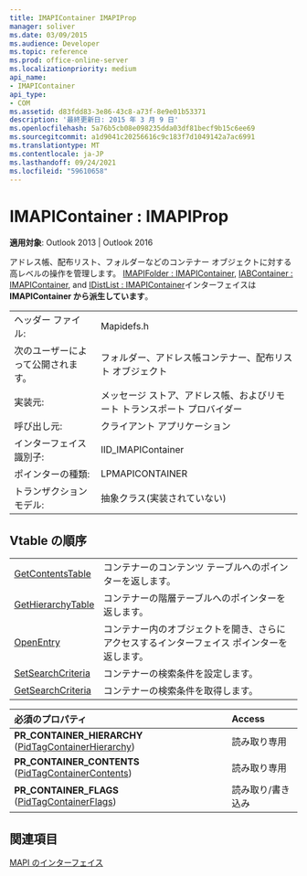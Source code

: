 ```yaml
---
title: IMAPIContainer IMAPIProp
manager: soliver
ms.date: 03/09/2015
ms.audience: Developer
ms.topic: reference
ms.prod: office-online-server
ms.localizationpriority: medium
api_name:
- IMAPIContainer
api_type:
- COM
ms.assetid: d83fdd83-3e86-43c8-a73f-8e9e01b53371
description: '最終更新日: 2015 年 3 月 9 日'
ms.openlocfilehash: 5a76b5cb08e098235dda03df81becf9b15c6ee69
ms.sourcegitcommit: a1d9041c20256616c9c183f7d1049142a7ac6991
ms.translationtype: MT
ms.contentlocale: ja-JP
ms.lasthandoff: 09/24/2021
ms.locfileid: "59610658"
---
```

# <a name="imapicontainer--imapiprop"></a>IMAPIContainer : IMAPIProp

  
  
**適用対象**: Outlook 2013 | Outlook 2016 
  
アドレス帳、配布リスト、フォルダーなどのコンテナー オブジェクトに対する高レベルの操作を管理します。 [IMAPIFolder : IMAPIContainer](imapifolderimapicontainer.md), [IABContainer : IMAPIContainer](iabcontainerimapicontainer.md), and [IDistList : IMAPIContainer](idistlistimapicontainer.md)インターフェイスは **IMAPIContainer から派生しています**。
  
|||
|:-----|:-----|
|ヘッダー ファイル:  <br/> |Mapidefs.h  <br/> |
|次のユーザーによって公開されます。  <br/> |フォルダー、アドレス帳コンテナー、配布リスト オブジェクト  <br/> |
|実装元:  <br/> |メッセージ ストア、アドレス帳、およびリモート トランスポート プロバイダー  <br/> |
|呼び出し元:  <br/> |クライアント アプリケーション  <br/> |
|インターフェイス識別子:  <br/> |IID_IMAPIContainer  <br/> |
|ポインターの種類:  <br/> |LPMAPICONTAINER  <br/> |
|トランザクション モデル:  <br/> |抽象クラス(実装されていない)  <br/> |
   
## <a name="vtable-order"></a>Vtable の順序

|||
|:-----|:-----|
|[GetContentsTable](imapicontainer-getcontentstable.md) <br/> |コンテナーのコンテンツ テーブルへのポインターを返します。  <br/> |
|[GetHierarchyTable](imapicontainer-gethierarchytable.md) <br/> |コンテナーの階層テーブルへのポインターを返します。  <br/> |
|[OpenEntry](imapicontainer-openentry.md) <br/> |コンテナー内のオブジェクトを開き、さらにアクセスするインターフェイス ポインターを返します。  <br/> |
|[SetSearchCriteria](imapicontainer-setsearchcriteria.md) <br/> |コンテナーの検索条件を設定します。  <br/> |
|[GetSearchCriteria](imapicontainer-getsearchcriteria.md) <br/> |コンテナーの検索条件を取得します。  <br/> |
   
|**必須のプロパティ**|**Access**|
|:-----|:-----|
|**PR_CONTAINER_HIERARCHY** ([PidTagContainerHierarchy](pidtagcontainerhierarchy-canonical-property.md))  <br/> |読み取り専用  <br/> |
|**PR_CONTAINER_CONTENTS** ([PidTagContainerContents](pidtagcontainercontents-canonical-property.md))  <br/> |読み取り専用  <br/> |
|**PR_CONTAINER_FLAGS** ([PidTagContainerFlags](pidtagcontainerflags-canonical-property.md))  <br/> |読み取り/書き込み  <br/> |
   
## <a name="see-also"></a>関連項目



[MAPI のインターフェイス](mapi-interfaces.md)

